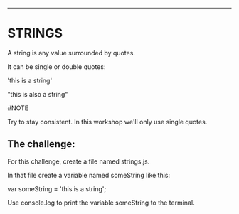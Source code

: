 -------------------
# STRINGS

A string is any value surrounded by quotes.

It can be single or double quotes:

'this is a string'

"this is also a string"

#NOTE

Try to stay consistent. In this workshop we'll only use single quotes.

## The challenge:

For this challenge, create a file named strings.js.

In that file create a variable named someString like this:

var someString = 'this is a string';

Use console.log to print the variable someString to the terminal.
